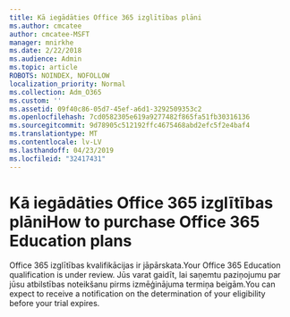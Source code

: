 ```yaml
---
title: Kā iegādāties Office 365 izglītības plāni
ms.author: cmcatee
author: cmcatee-MSFT
manager: mnirkhe
ms.date: 2/22/2018
ms.audience: Admin
ms.topic: article
ROBOTS: NOINDEX, NOFOLLOW
localization_priority: Normal
ms.collection: Adm_O365
ms.custom: ''
ms.assetid: 09f40c86-05d7-45ef-a6d1-3292509353c2
ms.openlocfilehash: 7cd0582305e619a9277482f865fa51fb30316136
ms.sourcegitcommit: 9d78905c512192ffc4675468abd2efc5f2e4baf4
ms.translationtype: MT
ms.contentlocale: lv-LV
ms.lasthandoff: 04/23/2019
ms.locfileid: "32417431"
---
```

# <a name="how-to-purchase-office-365-education-plans"></a><span data-ttu-id="c2714-102">Kā iegādāties Office 365 izglītības plāni</span><span class="sxs-lookup"><span data-stu-id="c2714-102">How to purchase Office 365 Education plans</span></span>

<span data-ttu-id="c2714-103">Office 365 izglītības kvalifikācijas ir jāpārskata.</span><span class="sxs-lookup"><span data-stu-id="c2714-103">Your Office 365 Education qualification is under review.</span></span> <span data-ttu-id="c2714-104">Jūs varat gaidīt, lai saņemtu paziņojumu par jūsu atbilstības noteikšanu pirms izmēģinājuma termiņa beigām.</span><span class="sxs-lookup"><span data-stu-id="c2714-104">You can expect to receive a notification on the determination of your eligibility before your trial expires.</span></span>
  

